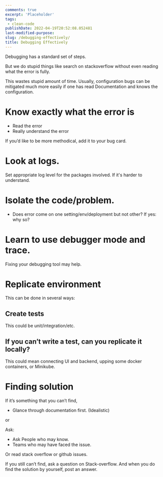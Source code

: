 ```yaml
---
comments: true
excerpt: 'Placeholder' 
tags:
 - clean-code
publishDate: 2022-04-19T20:52:08.052481
last-modified-purpose:
slug: /debugging-effectively/
title: Debugging Effectively
---
```


Debugging has a standard set of steps.

But we do stupid things like search on stackoverflow without even reading what the error is fully.

This wastes stupid amount of time. Usually, configuration bugs can be mitigated much more easily if one has read Documentation and knows the configuration.

# Know exactly what the error is

- Read the error
- Really understand the error

If you’d like to be more methodical, add it to your bug card.

# Look at logs. 

Set appropriate log level for the packages involved. If it's harder to understand.


# Isolate the code/problem. 

- Does error come on one setting/env/deployment but not other? If yes: why so?

# Learn to use debugger mode and trace. 

Fixing your debugging tool may help.

# Replicate environment

This can be done in several ways:

## Create tests

This could be unit/integration/etc.

## If you can’t write a test, can you replicate it locally?

This could mean connecting UI and backend, upping some docker containers, or Minikube.

# Finding solution

If it’s something that you can’t find,

- Glance through documentation first. (Idealistic)

or

Ask:

- Ask People who may know.
- Teams who may have faced the issue. 

Or read stack overflow or github issues.

If you still can’t find, ask a question on Stack-overflow. And when you do find the solution by yourself, post an answer.
